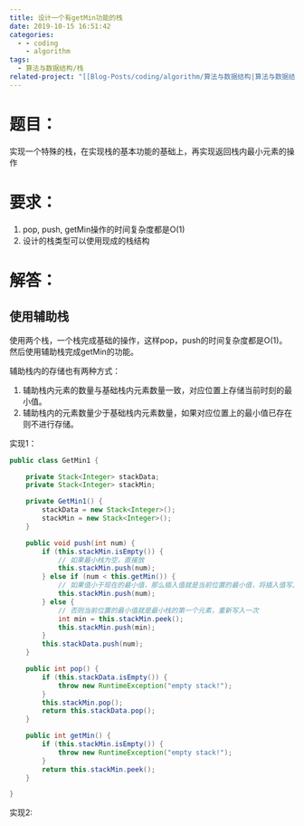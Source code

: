 ```yaml
---
title: 设计一个有getMin功能的栈
date: 2019-10-15 16:51:42
categories:
  - - coding
    - algorithm
tags:
  - 算法与数据结构/栈
related-project: "[[Blog-Posts/coding/algorithm/算法与数据结构|算法与数据结构]]"
---
```

# 题目：

实现一个特殊的栈，在实现栈的基本功能的基础上，再实现返回栈内最小元素的操作

# 要求：

1.  pop, push, getMin操作的时间复杂度都是O(1)
2.  设计的栈类型可以使用现成的栈结构

# 解答：

## 使用辅助栈

使用两个栈，一个栈完成基础的操作，这样pop，push的时间复杂度都是O(1)。然后使用辅助栈完成getMin的功能。

辅助栈内的存储也有两种方式：

1.  辅助栈内元素的数量与基础栈内元素数量一致，对应位置上存储当前时刻的最小值。
2.  辅助栈内的元素数量少于基础栈内元素数量，如果对应位置上的最小值已存在则不进行存储。

实现1：

```java
public class GetMin1 {

	private Stack<Integer> stackData;
	private Stack<Integer> stackMin;

	private GetMin1() {
		stackData = new Stack<Integer>();
		stackMin = new Stack<Integer>();
	}

	public void push(int num) {
		if (this.stackMin.isEmpty()) {
			// 如果最小栈为空，直接放
			this.stackMin.push(num);
		} else if (num < this.getMin()) {
			// 如果值小于现在的最小值，那么插入值就是当前位置的最小值，将插入值写入到最小栈中
			this.stackMin.push(num);
		} else {
			// 否则当前位置的最小值就是最小栈的第一个元素，重新写入一次
			int min = this.stackMin.peek();
			this.stackMin.push(min);
		}
		this.stackData.push(num);
	}

	public int pop() {
		if (this.stackData.isEmpty()) {
			throw new RuntimeException("empty stack!");
		}
		this.stackMin.pop();
		return this.stackData.pop();
	}

	public int getMin() {
		if (this.stackMin.isEmpty()) {
			throw new RuntimeException("empty stack!");
		}
		return this.stackMin.peek();
	}

}
```

实现2: